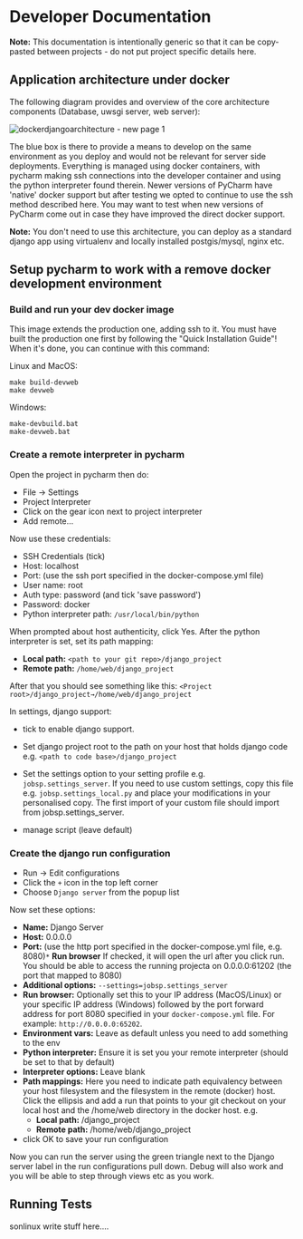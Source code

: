 # Developer Documentation

**Note:** This documentation is intentionally generic so that it can
be copy-pasted between projects - do not put project specific details here.

## Application architecture under docker

The following diagram provides and overview of the core architecture
components (Database, uwsgi server, web server):

![dockerdjangoarchitecture - new page 1](https://cloud.githubusercontent.com/assets/178003/5024388/750b85c8-6b12-11e4-97b0-c73b2d07e539.png)


The blue box is there to provide a means to develop on the same environment
as you deploy and would not be relevant for server side deployments.
Everything is managed using docker containers, with pycharm
making ssh connections into the developer container and using the
python interpreter found therein. Newer versions of PyCharm have 'native' docker support
but after testing we opted to continue to use the ssh method described here. You may want to
test when new versions of PyCharm come out in case they have improved the direct docker support.

**Note:** You don't need to use this architecture, you can deploy as a standard
django app using virtualenv and locally installed postgis/mysql, nginx etc.

## Setup pycharm to work with a remove docker development environment

### Build and run your dev docker image

This image extends the production one, adding ssh to it. You must
have built the production one first by following the "Quick Installation Guide"!
When it's done, you can continue with this command:

Linux and MacOS:

```
make build-devweb
make devweb
```

Windows:

```
make-devbuild.bat
make-devweb.bat
```

### Create a remote interpreter in pycharm

Open the project in pycharm then do:

* File -> Settings
* Project Interpreter
* Click on the gear icon next to project interpreter
* Add remote...

Now use these credentials:

* SSH Credentials (tick)
* Host: localhost
* Port: (use the ssh port specified in the docker-compose.yml file)
* User name: root
* Auth type: password (and tick 'save password')
* Password: docker
* Python interpreter path: ``/usr/local/bin/python``

When prompted about host authenticity, click Yes.
After the python interpreter is set, set its path mapping:

  * **Local path:** `<path to your git repo>/django_project`
  * **Remote path:** `/home/web/django_project`

After that you should see something like this:
   `<Project root>/django_project→/home/web/django_project`

In settings, django support:

* tick to enable django support.
* Set django project root to the path on your host that holds django code e.g.
  ``<path to code base>/django_project``
* Set the settings option to your setting profile e.g.
  ``jobsp.settings_server``. If you need to use custom settings, copy
  this file e.g. ``jobsp.settings_local.py`` and place your modifications in your
  personalised copy. The first import of your custom file should import from
  jobsp.settings_server.

* manage script (leave default)


### Create the django run configuration

* Run -> Edit configurations
* Click the `+` icon in the top left corner
* Choose ``Django server`` from the popup list

Now set these options:

* **Name:** Django Server
* **Host:** 0.0.0.0
* **Port:** (use the http port specified in the docker-compose.yml file, e.g. 8080)`*` **Run browser** If checked, it will open the url after you click run. You should be able to access the running projecta on 0.0.0.0:61202 (the port that mapped to 8080)
* **Additional options:** ``--settings=jobsp.settings_server``
* **Run browser:** Optionally set this to your IP address (MacOS/Linux) or your specific IP address (Windows) followed by the port forward address for port 8080 specified in your ``docker-compose.yml`` file. For example: ``http://0.0.0.0:65202``.
* **Environment vars:** Leave as default unless you need to add something to the env
* **Python interpreter:** Ensure it is set you your remote interpreter (should be
  set to that by default)
* **Interpreter options:** Leave blank
* **Path mappings:** Here you need to indicate path equivalency between your host
  filesystem and the filesystem in the remote (docker) host. Click the ellipsis
  and add a run that points to your git checkout on your local host and the
  /home/web directory in the docker host. e.g.
  * **Local path:** <path to your git repo>/django_project
  * **Remote path:** /home/web/django_project
* click OK to save your run configuration

Now you can run the server using the green triangle next to the Django server
label in the run configurations pull down. Debug will also work and you will be
able to step through views etc as you work.


## Running Tests

sonlinux write stuff here....
